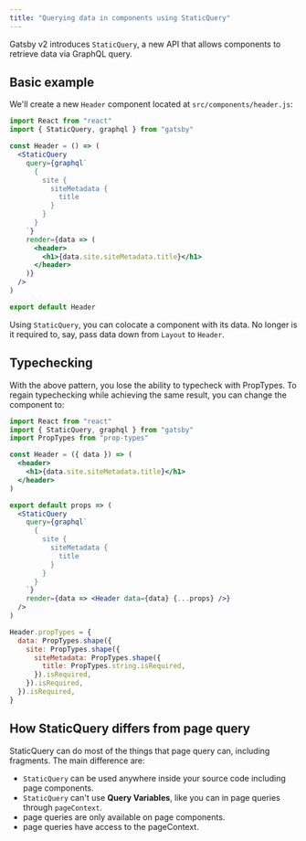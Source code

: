 ```yaml
---
title: "Querying data in components using StaticQuery"
---
```


Gatsby v2 introduces `StaticQuery`, a new API that allows components to retrieve data via GraphQL query.

## Basic example

We'll create a new `Header` component located at `src/components/header.js`:
```jsx
import React from "react"
import { StaticQuery, graphql } from "gatsby"

const Header = () => (
  <StaticQuery
    query={graphql`
      {
        site {
          siteMetadata {
            title
          }
        }
      }
    `}
    render={data => (
      <header>
        <h1>{data.site.siteMetadata.title}</h1>
      </header>
    )}
  />
)

export default Header
```

Using `StaticQuery`, you can colocate a component with its data. No longer is it required to, say, pass data down from `Layout` to `Header`.

## Typechecking

With the above pattern, you lose the ability to typecheck with PropTypes. To regain typechecking while achieving the same result, you can change the component to:

```jsx
import React from "react"
import { StaticQuery, graphql } from "gatsby"
import PropTypes from "prop-types"

const Header = ({ data }) => (
  <header>
    <h1>{data.site.siteMetadata.title}</h1>
  </header>
)

export default props => (
  <StaticQuery
    query={graphql`
      {
        site {
          siteMetadata {
            title
          }
        }
      }
    `}
    render={data => <Header data={data} {...props} />}
  />
)

Header.propTypes = {
  data: PropTypes.shape({
    site: PropTypes.shape({
      siteMetadata: PropTypes.shape({
        title: PropTypes.string.isRequired,
      }).isRequired,
    }).isRequired,
  }).isRequired,
}
```

## How StaticQuery differs from page query

StaticQuery can do most of the things that page query can, including fragments. The main difference are:

- `StaticQuery` can be used anywhere inside your source code including page components.
- `StaticQuery` can't use **Query Variables**, like you can in page queries through `pageContext`.
- page queries are only available on page components.
- page queries have access to the pageContext.
